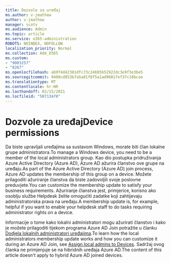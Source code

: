 ```yaml
---
title: Dozvole za uređaj
ms.author: v-jmathew
author: v-jmathew
manager: scotv
ms.audience: Admin
ms.topic: article
ms.service: o365-administration
ROBOTS: NOINDEX, NOFOLLOW
localization_priority: Normal
ms.collection: Adm_O365
ms.custom:
- "9003257"
- "8267"
ms.openlocfilehash: a69f4d42381dfc73c24695b52922dc3e9f3e3be5
ms.sourcegitcommit: 9400cd853b7a5a81f6f5a1ad9601fef37c18bcae
ms.translationtype: MT
ms.contentlocale: hr-HR
ms.lasthandoff: 02/15/2021
ms.locfileid: "50713478"
---
```

# <a name="device-permissions"></a><span data-ttu-id="775ec-102">Dozvole za uređaj</span><span class="sxs-lookup"><span data-stu-id="775ec-102">Device permissions</span></span>

<span data-ttu-id="775ec-103">Da biste upravljali uređajima sa sustavom Windows, morate biti član lokalne grupe administratora.</span><span class="sxs-lookup"><span data-stu-id="775ec-103">To manage a Windows device, you need to be a member of the local administrators group.</span></span> <span data-ttu-id="775ec-104">Kao dio postupka pridruživanja Azure Active Directory (Azure AD), Azure AD ažurira članstvo ove grupe na uređaju.</span><span class="sxs-lookup"><span data-stu-id="775ec-104">As part of the Azure Active Directory (Azure AD) join process, Azure AD updates the membership of this group on a device.</span></span> <span data-ttu-id="775ec-105">Možete prilagoditi ažuriranje članstva da biste zadovoljili svoje poslovne preduvjete.</span><span class="sxs-lookup"><span data-stu-id="775ec-105">You can customize the membership update to satisfy your business requirements.</span></span> <span data-ttu-id="775ec-106">Ažuriranje članstva jest, primjerice, korisno ako osoblju službe Helpdesk želite omogućiti zadatke koji zahtijevaju administratorska prava na uređaju.</span><span class="sxs-lookup"><span data-stu-id="775ec-106">A membership update is, for example, helpful if you want to enable your helpdesk staff to do tasks requiring administrator rights on a device.</span></span>

<span data-ttu-id="775ec-107">Informacije o tome kako lokalni administratori mogu ažurirati članstvo i kako je možete prilagoditi tijekom programa Azure AD Join potražite u članku [Dodjela lokalnih administratori uređajima](https://docs.microsoft.com/azure/active-directory/devices/assign-local-admin).</span><span class="sxs-lookup"><span data-stu-id="775ec-107">To learn how the local administrators membership update works and how you can customize it during an Azure AD Join, see [Assign local admins to Devices](https://docs.microsoft.com/azure/active-directory/devices/assign-local-admin).</span></span> <span data-ttu-id="775ec-108">Sadržaj ovog članka ne primjenjuje se na hibridnih uređaja Azure AD.</span><span class="sxs-lookup"><span data-stu-id="775ec-108">The content of this article doesn't apply to hybrid Azure AD joined devices.</span></span>

